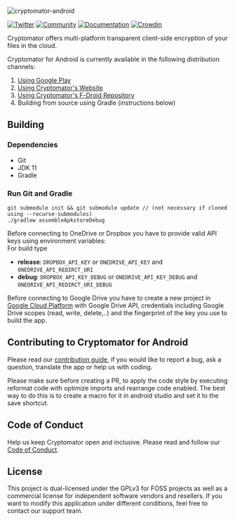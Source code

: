 ![cryptomator-android](cryptomator-android.png)

[![Twitter](https://img.shields.io/badge/twitter-@Cryptomator-blue.svg?style=flat)](http://twitter.com/Cryptomator)
[![Community](https://img.shields.io/badge/help-Community-orange.svg)](https://community.cryptomator.org)
[![Documentation](https://img.shields.io/badge/help-Docs-orange.svg)](https://docs.cryptomator.org)
[![Crowdin](https://badges.crowdin.net/cryptomator/localized.svg)](https://translate.cryptomator.org/)

Cryptomator offers multi-platform transparent client-side encryption of your files in the cloud.

Cryptomator for Android is currently available in the following  distribution channels:

1. [Using Google Play](https://play.google.com/store/apps/details?id=org.cryptomator)
2. [Using Cryptomator's Website](https://cryptomator.org/android/)
3. [Using Cryptomator's F-Droid Repository](https://cryptomator.org/android/)
4. Building from source using Gradle (instructions below)

## Building

### Dependencies

* Git
* JDK 11
* Gradle

### Run Git and Gradle

```
git submodule init && git submodule update // (not necessary if cloned using --recurse-submodules)
./gradlew assembleApkstoreDebug
```

Before connecting to OneDrive or Dropbox you have to provide valid API keys using environment variables:   
For build type

* **release**: `DROPBOX_API_KEY` or `ONEDRIVE_API_KEY` and  `ONEDRIVE_API_REDIRCT_URI`
* **debug**: `DROPBOX_API_KEY_DEBUG` or `ONEDRIVE_API_KEY_DEBUG` and `ONEDRIVE_API_REDIRCT_URI_DEBUG`

Before connecting to Google Drive you have to create a new project in [Google Cloud Platform](https://console.cloud.google.com) with Google Drive API, credentials including Google Drive scopes (read, write, delete,..) and the fingerprint of the key you use to build the app.

## Contributing to Cryptomator for Android

Please read our [contribution guide](.github/CONTRIBUTING.md), if you would like to report a bug, ask a question, translate the app or help us with coding.

Please make sure before creating a PR, to apply the code style by executing reformat code with optimize imports and rearrange code enabled. The best way to do this is to create a macro for it in android studio and set it to the save shortcut.

## Code of Conduct

Help us keep Cryptomator open and inclusive. Please read and follow our [Code of Conduct](.github/CODE_OF_CONDUCT.md).

## License

This project is dual-licensed under the GPLv3 for FOSS projects as well as a commercial license for independent software vendors and resellers. If you want to modify this application under different conditions, feel free to contact our support team.
